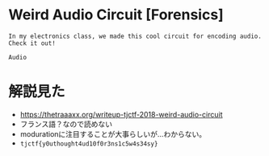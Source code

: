 # Weird Audio Circuit [Forensics]
```
In my electronics class, we made this cool circuit for encoding audio. Check it out!

Audio
```

# 解説見た
- https://thetraaaxx.org/writeup-tjctf-2018-weird-audio-circuit
- フランス語？なので読めない
- modurationに注目することが大事らしいが…わからない。
- `tjctf{y0uthought4ud10f0r3ns1c5w4s34sy}`
